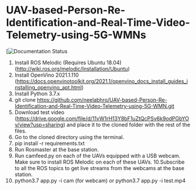 # UAV-based-Person-Re-Identification-and-Real-Time-Video-Telemetry-using-5G-WMNs
[![Documentation Status](https://ieeexplore.ieee.org/document/9071078)
1. Install ROS Melodic (Requires Ubuntu 18.04) (http://wiki.ros.org/melodic/Installation/Ubuntu)
2. Install OpenVino 2021.1.110 (https://docs.openvinotoolkit.org/2021.1/openvino_docs_install_guides_installing_openvino_apt.html)
3. Install Python 3.7.x
4. git clone https://github.com/neelabhro/UAV-based-Person-Re-Identification-and-Real-Time-Video-Telemetry-using-5G-WMN.git
5. Download test video (https://drive.google.com/file/d/11vW1rH13Y8bF1uZtQcPSv6k9odPGbYOv/view?usp=sharing) and place it to the cloned folder with the rest of the files.
6. Go to the cloned directory using the terminal.
7. pip install -r requirements.txt
8. Run Rosmaster at the base station.
9. Run camfeed.py on each of the UAVs equipped with a USB webcam. Make sure to install ROS Melodic on each of these UAVs.
10.Subscribe to all the ROS topics to get live streams from the webcams at the base station.
11. python3.7 app.py -i cam (for webcam) or python3.7 app.py -i test.mp4
